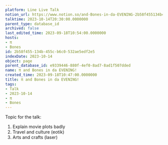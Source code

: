 ```yaml
---
platform: Line Live Talk
notion_url: https://www.notion.so/and-Bones-in-da-EVENING-2b58f455134b455cb6c0532ae5edf2e5
talktime: 2023-10-14T20:30:00.0000000
parent_type: database_id
archived: false
last_edited_time: 2023-09-18T10:54:00.0000000
hosts:
- π
- Bones
id: 2b58f455-134b-455c-b6c0-532ae5edf2e5
indexDate: 2023-10-14
object: page
parent_database_id: e9339446-880f-4ef0-8ad7-8ad1f507dded
name: π and Bones in da EVENING!
created_time: 2023-09-18T10:47:00.0000000
title: π and Bones in da EVENING!
tags:
- Talk
- 2023-10-14
- π
- Bones
---
```


Topic for the talk:
1. Explain movie plots  badly 
2. Travel and culture (eotik)
3. Arts and crafts (laser)

























